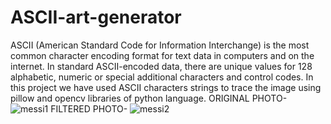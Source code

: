 # ASCII-art-generator
ASCII (American Standard Code for Information Interchange) is the most common character encoding format for text data in computers and on the internet. In standard ASCII-encoded data, there are unique values for 128 alphabetic, numeric or special additional characters and control codes.
In this project we have used ASCII characters strings to trace the image using pillow and opencv libraries of python language.
ORIGINAL PHOTO-
![messi1](https://user-images.githubusercontent.com/94439916/174651228-3084f91a-d3c5-45b4-bceb-7a66265b1ae5.jpeg)
FILTERED PHOTO-
![messi2](https://user-images.githubusercontent.com/94439916/174651286-15f7b19a-3f92-46a2-8e68-5a86553fd313.jpeg)
